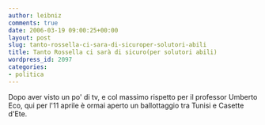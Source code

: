 ```yaml
---
author: leibniz
comments: true
date: 2006-03-19 09:00:25+00:00
layout: post
slug: tanto-rossella-ci-sara-di-sicuroper-solutori-abili
title: Tanto Rossella ci sarà di sicuro(per solutori abili)
wordpress_id: 2097
categories:
- politica
---
```


Dopo aver visto un po' di tv, e col massimo rispetto per il professor Umberto Eco, qui per l'11 aprile è ormai aperto un ballottaggio tra Tunisi e Casette d'Ete.
